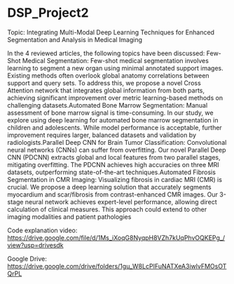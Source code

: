 # DSP_Project2

Topic: Integrating Multi-Modal Deep Learning Techniques for Enhanced Segmentation and Analysis in Medical Imaging

In the 4 reviewed articles, the following topics have been discussed: Few-Shot
Medical Segmentation: Few-shot medical segmentation involves learning to
segment a new organ using minimal annotated support images. Existing methods
often overlook global anatomy correlations between support and query sets. To
address this, we propose a novel Cross Attention network that integrates global
information from both parts, achieving significant improvement over metric
learning-based methods on challenging datasets.Automated Bone Marrow
Segmentation: Manual assessment of bone marrow signal is time-consuming. In
our study, we explore using deep learning for automated bone marrow segmentation
in children and adolescents. While model performance is acceptable, further
improvement requires larger, balanced datasets and validation by
radiologists.Parallel Deep CNN for Brain Tumor Classification: Convolutional
neural networks (CNNs) can suffer from overfitting. Our novel Parallel Deep CNN
(PDCNN) extracts global and local features from two parallel stages, mitigating
overfitting. The PDCNN achieves high accuracies on three MRI datasets,
outperforming state-of-the-art techniques.Automated Fibrosis Segmentation in
CMR Imaging: Visualizing fibrosis in cardiac MRI (CMR) is crucial. We propose
a deep learning solution that accurately segments myocardium and scar/fibrosis from
contrast-enhanced CMR images. Our 3-stage neural network achieves expert-level
performance, allowing direct calculation of clinical measures. This approach could
extend to other imaging modalities and patient pathologies

Code explanation video:
https://drive.google.com/file/d/1Ms_iXoqG8NyqpH8VZh7kUqPhvOQKEPg_/view?usp=drivesdk


Google Drive:
https://drive.google.com/drive/folders/1gu_W8LcPIFuNATXeA3iwlvFMOsOTQrPL


